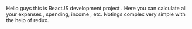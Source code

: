 Hello guys this is ReactJS development project .
Here you can calculate all your expanses , spending, income , etc.
Notings complex very simple with the help of redux.
